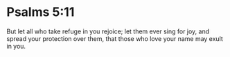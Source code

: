 # Psalms 5:11

But let all who take refuge in you rejoice; let them ever sing for joy, and spread your protection over them, that those who love your name may exult in you.
